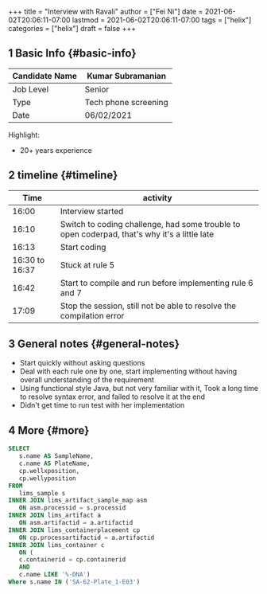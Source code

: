 +++
title = "Interview with Ravali"
author = ["Fei Ni"]
date = 2021-06-02T20:06:11-07:00
lastmod = 2021-06-02T20:06:11-07:00
tags = ["helix"]
categories = ["helix"]
draft = false
+++

## <span class="section-num">1</span> Basic Info {#basic-info}

| Candidate Name | Kumar Subramanian    |
|----------------|----------------------|
| Job Level      | Senior               |
| Type           | Tech phone screening |
| Date           | 06/02/2021           |

Highlight:

-   20+ years experience


## <span class="section-num">2</span> timeline {#timeline}

| Time           | activity                                                                                     |
|----------------|----------------------------------------------------------------------------------------------|
| 16:00          | Interview started                                                                            |
| 16:10          | Switch to coding challenge, had some trouble to open coderpad, that's why it's a little late |
| 16:13          | Start coding                                                                                 |
| 16:30 to 16:37 | Stuck at rule 5                                                                              |
| 16:42          | Start to compile and run before implementing rule 6 and 7                                    |
| 17:09          | Stop the session, still not be able to resolve the compilation error                         |


## <span class="section-num">3</span> General notes {#general-notes}

-   Start quickly without asking questions
-   Deal with each rule one by one, start implementing without having overall understanding of the requirement
-   Using functional style Java, but not very familiar with it, Took a long time to resolve syntax error, and failed to resolve it at the end
-   Didn't get time to run test with her implementation


## <span class="section-num">4</span> More {#more}

```sql
SELECT
   s.name AS SampleName,
   c.name AS PlateName,
   cp.wellxposition,
   cp.wellyposition
FROM
   lims_sample s
INNER JOIN lims_artifact_sample_map asm
   ON asm.processid = s.processid
INNER JOIN lims_artifact a
   ON asm.artifactid = a.artifactid
INNER JOIN lims_containerplacement cp
   ON cp.processartifactid = a.artifactid
INNER JOIN lims_container c
   ON (
   c.containerid = cp.containerid
   AND
   c.name LIKE '%-DNA')
Where s.name IN ('SA-62-Plate_1-E03')
```
